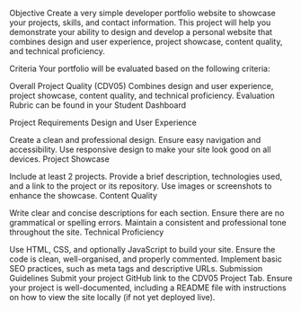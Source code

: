 Objective
Create a very simple developer portfolio website to showcase your projects, skills, and contact information. This project will help you demonstrate your ability to design and develop a personal website that combines design and user experience, project showcase, content quality, and technical proficiency.

Criteria
Your portfolio will be evaluated based on the following criteria:

Overall Project Quality (CDV05)
Combines design and user experience, project showcase, content quality, and technical proficiency.
Evaluation Rubric can be found in your Student Dashboard

Project Requirements
Design and User Experience

Create a clean and professional design.
Ensure easy navigation and accessibility.
Use responsive design to make your site look good on all devices.
Project Showcase

Include at least 2 projects.
Provide a brief description, technologies used, and a link to the project or its repository.
Use images or screenshots to enhance the showcase.
Content Quality

Write clear and concise descriptions for each section.
Ensure there are no grammatical or spelling errors.
Maintain a consistent and professional tone throughout the site.
Technical Proficiency

Use HTML, CSS, and optionally JavaScript to build your site.
Ensure the code is clean, well-organised, and properly commented.
Implement basic SEO practices, such as meta tags and descriptive URLs.
Submission Guidelines
Submit your project GitHub link to the CDV05 Project Tab.
Ensure your project is well-documented, including a README file with instructions on how to view the site locally (if not yet deployed live).